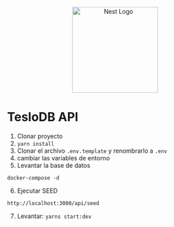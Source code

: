 <p align="center">
  <a href="http://nestjs.com/" target="blank"><img src="https://nestjs.com/img/logo-small.svg" width="200" alt="Nest Logo" /></a>
</p>

# TesloDB API

1. Clonar proyecto
2. ```yarn install```
3. Clonar el archivo ```.env.template``` y renombrarlo a ```.env```
4. cambiar las variables de entorno
5. Levantar la base de datos 
```
docker-compose -d
```

6. Ejecutar SEED
```
http://localhost:3000/api/seed
```

7. Levantar: ```yarns start:dev```
